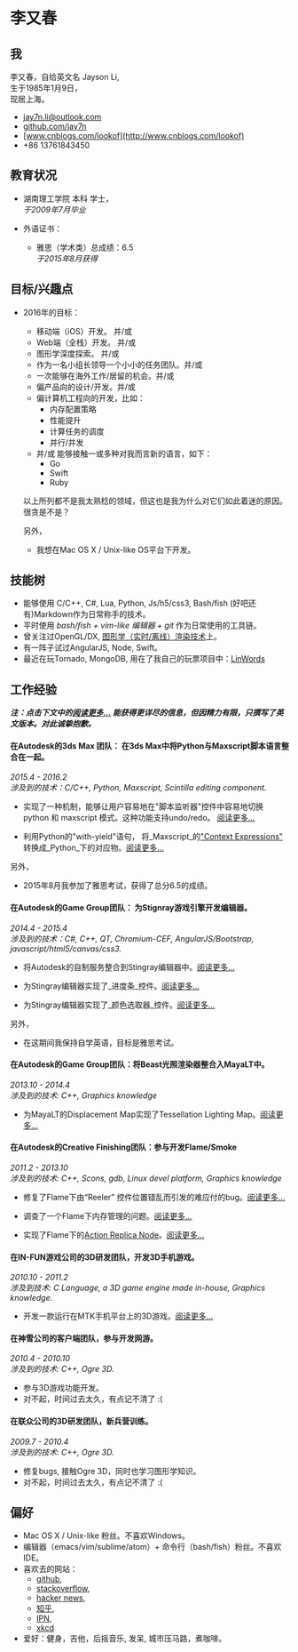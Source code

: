 # 李又春

## 我
李又春，自给英文名 Jayson Li,  
生于1985年1月9日，  
现居上海。  

* jay7n.li@outlook.com
* [github.com/jay7n](https://github.com/jay7n)
* [www.cnblogs.com/lookof](http://www.cnblogs.com/lookof)
* +86 13761843450


## 教育状况
* 湖南理工学院  本科 学士，  
  _于2009年7月毕业_

* 外语证书：
    * 雅思（学术类）总成绩：6.5  
      _于2015年8月获得_


## 目标/兴趣点
* 2016年的目标：
    * 移动端（iOS）开发。 并/或
    * Web端（全栈）开发。 并/或
    * 图形学深度探索。 并/或
    * 作为一名小组长领导一个小小的任务团队。并/或
    * 一次能够在海外工作/居留的机会。并/或
    * 偏产品向的设计/开发。并/或
    * 偏计算机工程向的开发，比如：
        * 内存配置策略
        * 性能提升
        * 计算任务的调度
        * 并行/并发
    * 并/或 能够接触一或多种对我而言新的语言，如下：
        * Go
        * Swift
        * Ruby

    以上所列都不是我太熟稔的领域，但这也是我为什么对它们如此着迷的原因。很贪是不是？

    另外，

    * 我想在Mac OS X / Unix-like OS平台下开发。


## 技能树
* 能够使用 C/C++, C#, Lua, Python, Js/h5/css3, Bash/fish (好吧还有)Markdown作为日常称手的技术。
* 平时使用 _bash/fish + vim-like 编辑器 + git_ 作为日常使用的工具链。
* 曾关注过OpenGL/DX, [图形学（实时/离线）渲染技术](http://www.cnblogs.com/lookof/category/220911.html)上。
* 有一阵子试过AngularJS, Node, Swift。
* 最近在玩Tornado, MongoDB, 用在了我自己的玩票项目中：[LinWords](https://github.com/jay7n/LinWords)


## 工作经验
___注：点击下文中的[阅读更多...](./) 能获得更详尽的信息，但因精力有限，只撰写了英文版本。对此诚挚抱歉。___

#### 在Autodesk的3ds Max 团队： 在3ds Max中将Python与Maxscript脚本语言整合在一起。
_2015.4 - 2016.2_  
_涉及到的技术：C/C++, Python, Maxscript, Scintilla editing component._

* 实现了一种机制，能够让用户容易地在"脚本监听器"控件中容易地切换 python 和 maxscript 模式。这种功能支持undo/redo。
[阅读更多...](https://github.com/jay7n/abouthim/blob/master/WORKEXP.md#3dsmax_adsk_1)

* 利用Python的"with-yield"语句， 将_Maxscript_的["Context Expressions"](http://help.autodesk.com/view/3DSMAX/2016/ENU/?guid=__files_GUID_E672728A_EE15_4197_9EDD_487781167B01_htm) 转换成_Python_下的对应物。[阅读更多...](https://github.com/jay7n/abouthim/blob/master/WORKEXP.md#3dsmax_adsk_2)

另外，

* 2015年8月我参加了雅思考试，获得了总分6.5的成绩。

#### 在Autodesk的Game Group团队： 为Stignray游戏引擎开发编辑器。
_2014.4 - 2015.4_  
_涉及到的技术：C#, C++, QT, Chromium-CEF, AngularJS/Bootstrap, javascript/html5/canvas/css3._

* 将Autodesk的自制服务整合到Stingray编辑器中。[阅读更多...](https://github.com/jay7n/abouthim/blob/master/WORKEXP.md#stingray_adsk_1)

* 为Stingray编辑器实现了_进度条_控件。[阅读更多...](https://github.com/jay7n/abouthim/blob/master/WORKEXP.md#stingray_adsk_2)

* 为Stingray编辑器实现了_颜色选取器_控件。[阅读更多...](https://github.com/jay7n/abouthim/blob/master/WORKEXP.md#stingray_adsk_3)

另外，

* 在这期间我保持自学英语，目标是雅思考试。

#### 在Autodesk的Game Group团队：将Beast光照渲染器整合入MayaLT中。
_2013.10 - 2014.4_  
_涉及到的技术: C++, Graphics knowledge_

* 为MayaLT的Displacement Map实现了Tessellation Lighting Map。[阅读更多...](https://github.com/jay7n/abouthim/blob/master/WORKEXP.md#beast_adsk)

#### 在Autodesk的Creative Finishing团队：参与开发Flame/Smoke
_2011.2 - 2013.10_  
_涉及到的技术: C++, Scons, gdb, Linux devel platform, Graphics knowledge_

* 修复了Flame下由“Reeler” 控件位置错乱而引发的难应付的bug。[阅读更多...](https://github.com/jay7n/abouthim/blob/master/WORKEXP.md#flame_adsk_1)

* 调查了一个Flame下内存管理的问题。[阅读更多...](https://github.com/jay7n/abouthim/blob/master/WORKEXP.md#flame_adsk_2)

* 实现了Flame下的[Action Replica Node](https://knowledge.autodesk.com/search-result/caas/CloudHelp/cloudhelp/2016/ENU/Flame/files/GUID-0E1E86A5-310B-4F1F-A9C1-97E64A896AAB-htm.html)。[阅读更多...](https://github.com/jay7n/abouthim/blob/master/WORKEXP.md#flame_adsk_3)

#### 在IN-FUN游戏公司的3D研发团队，开发3D手机游戏。
_2010.10 - 2011.2_  
_涉及到技术: C Language, a 3D game engine made in-house, Graphics knowledge._

* 开发一款运行在MTK手机平台上的3D游戏。[阅读更多...](https://github.com/jay7n/abouthim/blob/master/WORKEXP.md#3d_infun)

#### 在神雪公司的客户端团队，参与开发网游。
_2010.4 - 2010.10_  
_涉及到的技术: C++, Ogre 3D._

* 参与3D游戏功能开发。
* 对不起，时间过去太久，有点记不清了 :(

#### 在联众公司的3D研发团队，新兵营训练。
_2009.7 - 2010.4_  
_涉及到的技术: C++, Ogre 3D._

* 修复bugs, 接触Ogre 3D，同时也学习图形学知识。
* 对不起，时间过去太久，有点记不清了 :(


## 偏好
* Mac OS X / Unix-like 粉丝。不喜欢Windows。
* 编辑器（emacs/vim/sublime/atom）+ 命令行（bash/fish）粉丝。不喜欢IDE。
* 喜欢去的网站：
    * [github](https://github.com/),
    * [stackoverflow](http://stackoverflow.com/),
    * [hacker news](https://news.ycombinator.com/news),
    * [知乎](https://www.zhihu.com/),
    * [IPN](http://ipn.li/),
    * [xkcd](http://xkcd.com/)
* 爱好：健身，吉他，后摇音乐, 发呆, 城市压马路，煮咖啡。

